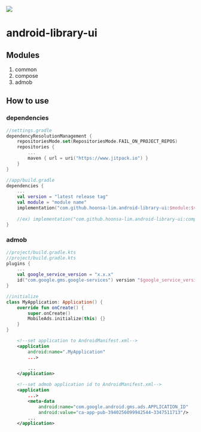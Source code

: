 [![](https://jitpack.io/v/hoonsa-lim/android-library-ui.svg)](https://jitpack.io/#hoonsa-lim/android-library-ui)

# android-library-ui
## Modules
1. common
2. compose
3. admob

## How to use
### dependencies
```kotlin
//settings.gradle
dependencyResolutionManagement {
    repositoriesMode.set(RepositoriesMode.FAIL_ON_PROJECT_REPOS)
    repositories {
        ...
        maven { url = uri("https://www.jitpack.io") }
    }
}

//app/build.gradle
dependencies {
    ...
    val version = "latest release tag"
    val module = "module name"
    implementation("com.github.hoonsa-lim.android-library-ui:$module:$version")
    
    //ex) implementation("com.github.hoonsa-lim.android-library-ui:compose:1.0.0")
}

```

### admob
```kotlin
//project/build.gradle.kts
//project/build.gradle.kts
plugins {
    ...
    val google_service_version = "x.x.x"
    id("com.google.gms.google-services") version "$google_service_version" apply false
}

//initialize
class MyApplication: Application() {
    override fun onCreate() {
        super.onCreate()
        MobileAds.initialize(this) {}
    }
}
```

```xml
    <!--set application to AndroidManifest.xml-->
    <application
        android:name=".MyApplication"
        ...>

        ...
    </application>
```
```xml
    <!--set admob application id to AndroidManifest.xml-->
    <application
        ...>
        <meta-data
            android:name="com.google.android.gms.ads.APPLICATION_ID"
            android:value="ca-app-pub-3940256099942544~3347511713"/>
        ...
    </application>
```